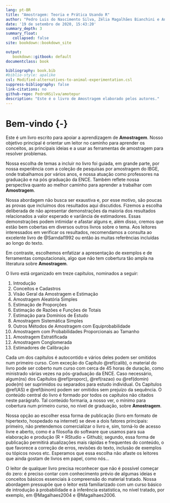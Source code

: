 ```yaml
---
lang: pt-BR
title: "Amostragem: Teoria e Prática Usando R"
author: "Pedro Luis do Nascimento Silva, Zélia Magalhães Bianchini e Antonio José Ribeiro Dias"
date: '19 de setembro de 2020, 15:43:20'
summary_depth: 3
summary_float:
   collapsed: false
site: bookdown::bookdown_site

output:
   bookdown::gitbook: default
documentclass: book                   

bibliography: book.bib
#biblio-style: apalike
csl: Modified-alternatives-to-animal-experimentation.csl
suppress-bibliography: false
link-citations: no
github-repo: PedroNSilva/amotepur
description: "Este é o livro de Amostragem elaborado pelos autores."
---
```


# Bem-vindo {-}

Este é um livro escrito para apoiar a aprendizagem de **Amostragem**. Nosso objetivo principal é orientar um leitor no caminho para aprender os conceitos, as principais ideias e a usar as ferramentas de amostragem para resolver problemas.

Nossa escolha de temas a incluir no livro foi guiada, em grande parte, por nossa experiência com a coleção de pesquisas por amostragem do IBGE, onde trabalhamos por vários anos, e nossa atuação como professores na graduação e na pós graduação da ENCE. Também reflete nossa perspectiva quanto ao melhor caminho para aprender a trabalhar com **Amostragem**.

Nossa abordagem não busca ser exaustiva e, por esse motivo, são poucas as provas que incluímos dos resultados aqui discutidos. Fizemos a escolha deliberada de não apresentar demonstrações da maioria dos resultados relacionados a valor esperado e variância de estimadores. Essas demonstrações podem intimidar e afastar alguns e, além disso, cremos que estão bem cobertas em diversos outros livros sobre o tema. Aos leitores interessados em verificar os resultados, recomendamos a consulta ao excelente livro de @Sarndal1992 ou então às muitas referências incluídas ao longo do texto.

Em contraste, escolhemos enfatizar a apresentação de exemplos e de ferramentas computacionais, algo que não tem cobertura tão ampla na literatura sobre **Amostragem**. 

O livro está organizado em treze capítulos, nominados a seguir:

1) Introdução
2) Conceitos e Cadastros 
3) Visão Geral da Amostragem e Estimação 
4) Amostragem Aleatória Simples  
5) Estimação de Proporções  
6) Estimação de Razões e Funções de Totais 
7) Estimação para Domínios de Estudo 
8) Amostragem Sistemática Simples 
9) Outros Métodos de Amostragem com Equiprobabilidade 
10) Amostragem com Probabilidades Proporcionais ao Tamanho  
11) Amostragem Estratificada 
12) Amostragem Conglomerada 
13) Estimadores de Calibração 

Cada um dos capítulos é autocontido e vários deles podem ser omitidos num primeiro curso. Com exceção do Capítulo \@ref(calib), o material do livro pode ser coberto num curso com cerca de 45 horas de duração, como ministrado várias vezes na pós-graduação da ENCE. Caso necessário, algum(ns) dos Capítulos \@ref(proporc), \@ref(razao) ou \@ref(domin) pode(m) ser suprimidos ou separados para estudo individual. Os Capítulos \@ref(AS) e \@ref(binom) podem ser omitidos sem prejuízo da sequência. O conteúdo central do livro é formado por todos os capítulos não citados neste parágrafo. Tal conteúdo formaria, a nosso ver, o mínimo para cobertura num primeiro curso, no nível de graduação, sobre **Amostragem**.

Nossa opção ao escolher essa forma de publicação (livro em formato de hipertexto, hospedado na internet) se deve a dois fatores principais: primeiro, não pretendemos comercializar o livro e, sim, torná-lo de acesso livre e aberto, como é a filosofia do software que usamos para sua elaboração e produção (R + RStudio + Github); segundo, essa forma de publicação permitirá atualizações mais rápidas e frequentes do conteúdo, o que favorece a correção de erros, revisões do texto, inclusão de exemplos ou tópicos novos etc. Esperamos que essa escolha não afaste os leitores que ainda gostam de livros em papel, como nós...

O leitor de qualquer livro precisa reconhecer que não é possível começar do zero: é preciso contar com conhecimento prévio de algumas ideias e conceitos básicos essenciais à compreensão do material tratado. Nossa abordagem pressupõe que o leitor está familiarizado com um curso básico de introdução à probabilidade e à inferência estatística, no nível tratado, por exemplo, em @Magalhaes2004 e @Magalhaes2006.
